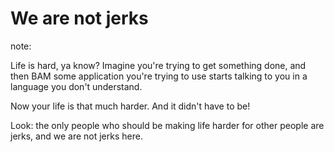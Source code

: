 # We are not jerks

note:

Life is hard, ya know? Imagine you're trying to get something done, and then BAM some application you're trying to use starts talking to you in a language you don't understand.

Now your life is that much harder. And it didn't have to be!

Look: the only people who should be making life harder for other people are jerks, and we are not jerks here.
